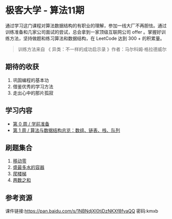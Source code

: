 # 极客大学 - 算法11期

通过学习这门课程对算法数据结构的有职业的理解，参加一线大厂不再胆怯。通过训练准备和几家公司面试的尝试，总会拿到一家顶级互联网公司 offer 。掌握好训练方法，坚持做题和练习算法和数据结构，在 LeetCode 达到 300 + 的积累量。

> 训练方法来自 《 异类：不一样的成功启示录 》作者：马尔科姆·格拉德威尔

## 期待的收获

1. 巩固编程的基本功
2. 借鉴优秀的学习方法
3. 走出心中的那片孤寂

## 学习内容

- [第 0 周 / 学前准备](./Week_00/README.md)
- [第 1 周 / 算法与数据结构总览：数组、链表、栈、队列](./Week_01/README.md)

## 刷题集合

1. [移动零](./leetcode/283_move-zeroes.md)
2. [盛最多水的容器](./leetcode/11_container-with-most-water.md)
3. [爬楼梯](./leetcode/70_climbing-stairs.md)
4. [两数之和](./leetcode/1_two-sum.md)

## 参考资源

课件链接:https://pan.baidu.com/s/1NBNdjXI0tjDzNKXf8fvaQQ  密码:kmxb

